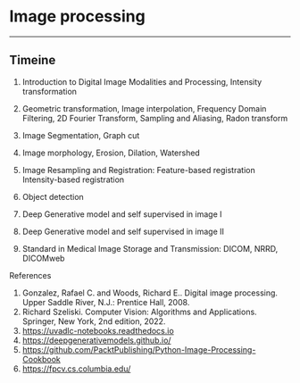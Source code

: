 # Image processing

---

## Timeine

1. Introduction to Digital Image Modalities and Processing, Intensity transformation

2. Geometric transformation, Image interpolation, Frequency Domain Filtering, 2D Fourier Transform, Sampling and Aliasing, Radon transform

3. Image Segmentation, Graph cut

4. Image morphology, Erosion, Dilation, Watershed

5. Image Resampling and Registration: Feature-based registration Intensity-based registration

6. Object detection

7. Deep Generative model and self supervised in image I

8. Deep Generative model and self supervised in image II

9. Standard in Medical Image Storage and Transmission: DICOM, NRRD, DICOMweb 

References

1. Gonzalez, Rafael C. and Woods, Richard E.. Digital image processing. Upper Saddle River, N.J.: Prentice Hall, 2008. 
2. Richard Szeliski. Computer Vision: Algorithms and Applications. Springer, New York, 2nd edition, 2022.
3. https://uvadlc-notebooks.readthedocs.io
4. https://deepgenerativemodels.github.io/
5. https://github.com/PacktPublishing/Python-Image-Processing-Cookbook
6. https://fpcv.cs.columbia.edu/
